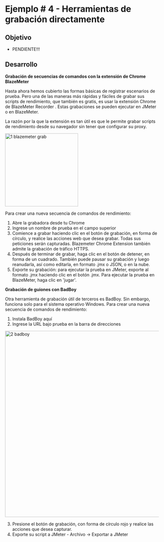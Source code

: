 # Ejemplo # 4 - Herramientas de grabación directamente

## Objetivo

* PENDIENTE!!!

## Desarrollo

**Grabación de secuencias de comandos con la extensión de Chrome BlazeMeter**

Hasta ahora hemos cubierto las formas básicas de registrar escenarios de prueba. Pero una de las maneras más rápidas y fáciles de grabar sus scripts de rendimiento, que también es gratis, es usar la extensión Chrome de BlazeMeter Recorder . Estas grabaciones se pueden ejecutar en JMeter o en BlazeMeter.

La razón por la que la extensión es tan útil es que le permite grabar scripts de rendimiento desde su navegador sin tener que configurar su proxy.

<img width="239" alt="1  blazemeter grab" src="https://user-images.githubusercontent.com/22419786/155262087-5076c731-2116-46a1-a772-d03e04c6fea6.png">

Para crear una nueva secuencia de comandos de rendimiento:
1. Abre la grabadora desde tu Chrome
2. Ingrese un nombre de prueba en el campo superior
3. Comience a grabar haciendo clic en el botón de grabación, en forma de círculo, y realice las acciones web que desea grabar. Todas sus peticiones serán capturadas. Blazemeter
Chrome Extension también admite la grabación de tráfico HTTPS.
4. Después de terminar de grabar, haga clic en el botón de detener, en forma de un cuadrado. También puede pausar su grabación y luego reanudarla, así como editarla, en formato .jmx o JSON, o en la nube.
5. Exporte su grabación: para ejecutar la prueba en JMeter, exporte al formato .jmx haciendo clic en el botón .jmx. Para ejecutar la prueba en BlazeMeter, haga clic en 'jugar'.

**Grabación de guiones con BadBoy**

Otra herramienta de grabación útil de terceros es BadBoy. Sin embargo, funciona solo para el sistema operativo Windows. Para crear una nueva secuencia de comandos de rendimiento:

1. Instala BadBoy aquí
2. Ingrese la URL bajo prueba en la barra de direcciones

<img width="609" alt="2  badboy" src="https://user-images.githubusercontent.com/22419786/155262267-80985e33-4a95-4c50-9a79-4f7948ffd010.png">

3. Presione el botón de grabación, con forma de círculo rojo y realice las acciones que desea capturar.
4. Exporte su script a JMeter - Archivo -> Exportar a JMeter 

